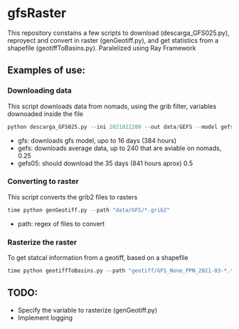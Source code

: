 # gfsRaster
This repository constains a few scripts to download (descarga_GFS025.py), reproyect and convert in raster (genGeotiff.py), and get statistics from a shapefile (geotiffToBasins.py).
Paralelized using Ray Framework

## Examples of use:
### Downloading data
This script downloads data from nomads, using the grib filter, variables downoaded inside the file

```python
python descarga_GFS025.py --ini 2021022200 --out data/GEFS --model gefs --nhours 240
```
- gfs: downloads gfs model, upo to 16 days (384 hours)
- gefs: downloads average data, up to 240 that are aviable on nomads, 0.25
- gefs05: should download the 35 days (841 hours aprox) 0.5

### Converting to raster
This script converts the grib2 files to rasters

```python
time python genGeotiff.py --path "data/GFS/*.grib2"
```

- path: regex of files to convert

### Rasterize the raster
To get statcal information from a geotiff, based on a shapefile

```python
time python geotiffToBasins.py --path "geotiff/GFS_None_PPN_2021-03-*.tiff" --shapefile shapefiles/cuencas_hidro_new.shp --target zonas
```

## TODO:
- Specify the variable to rasterize  (genGeotiff.py)
- Implement logging


